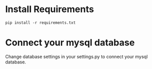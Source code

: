 # Install Requirements
```pip install -r requirements.txt```

# Connect your mysql database
Change database settings in your settings.py to connect your mysql database.

